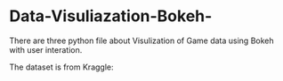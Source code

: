 # Data-Visuliazation-Bokeh-
There are three python file about Visulization of Game data using Bokeh with user interation.

The dataset is from Kraggle:
